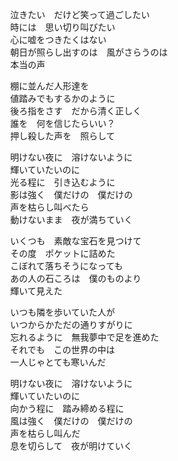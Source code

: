 　泣きたい　だけど笑って過ごしたい  
　時には　思い切り叫びたい  
　心に嘘をつきたくはない  
　朝日が照らし出すのは　風がさらうのは  
　本当の声

　棚に並んだ人形達を  
　値踏みでもするかのように  
　後ろ指をさす　だから清く正しく  
　誰を　何を信じたらいい？  
　押し殺した声を　照らして

　明けない夜に　溶けないように  
　輝いていたいのに  
　光る程に　引き込むように  
　影は強く　僕だけの　僕だけの  
　声を枯らし叫べたら  
　動けないまま　夜が満ちていく

　いくつも　素敵な宝石を見つけて  
　その度　ポケットに詰めた  
　こぼれて落ちそうになっても  
　あの人の石ころは　僕のものより  
　輝いて見えた

　いつも隣を歩いていた人が  
　いつからかただの通りすがりに  
　忘れるように　無我夢中で足を進めた  
　それでも　この世界の中は  
　一人じゃとても寒いんだ

　明けない夜に　溶けないように  
　輝いていたいのに  
　向かう程に　踏み締める程に  
　風は強く　僕だけの　僕だけの  
　声を枯らし叫んだ  
　息を切らして　夜が明けていく
